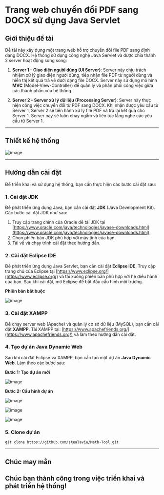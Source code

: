 # Trang web chuyển đổi PDF sang DOCX sử dụng Java Servlet

## Giới thiệu đề tài

Đề tài này xây dựng một trang web hỗ trợ chuyển đổi file PDF sang định dạng DOCX. Hệ thống sử dụng công nghệ Java Servlet và được chia thành 2 server hoạt động song song:

1. **Server 1 - Giao diện người dùng (UI Server)**: Server này chịu trách nhiệm xử lý giao diện người dùng, tiếp nhận file PDF từ người dùng và hiển thị kết quả trả về dưới dạng file DOCX. Server này sử dụng mô hình **MVC** (Model-View-Controller) để quản lý và phân phối công việc giữa các thành phần của hệ thống.

2. **Server 2 - Server xử lý dữ liệu (Processing Server)**: Server này thực hiện công việc chuyển đổi từ PDF sang DOCX. Khi nhận được yêu cầu từ Server 1, Server 2 sẽ tiến hành xử lý file PDF và trả lại kết quả cho Server 1. Server này sẽ luôn chạy ngầm và liên tục lắng nghe các yêu cầu từ Server 1.

---

## Thiết kế hệ thống

![image](https://github.com/user-attachments/assets/b8b4bcac-e739-4188-a5ba-17447d47232d)

---

## Hướng dẫn cài đặt

Để triển khai và sử dụng hệ thống, bạn cần thực hiện các bước cài đặt sau:

### 1. Cài đặt JDK

Để phát triển ứng dụng Java, bạn cần cài đặt **JDK** (Java Development Kit). Các bước cài đặt JDK như sau:

1. Truy cập trang chính của Oracle để tải JDK tại [https://www.oracle.com/java/technologies/javase-downloads.html](https://www.oracle.com/java/technologies/javase-downloads.html).
2. Chọn phiên bản JDK phù hợp với máy tính của bạn.
3. Tải về và chạy trình cài đặt theo hướng dẫn. 

### 2. Cài đặt Eclipse IDE

Để phát triển ứng dụng Java Servlet, bạn cần cài đặt **Eclipse IDE**. Truy cập trang chủ của Eclipse tại [https://www.eclipse.org/](https://www.eclipse.org/) và tải xuống phiên bản phù hợp với hệ điều hành của bạn. Sau khi cài đặt, mở Eclipse để bắt đầu cấu hình môi trường.

**Phiên bản bắt buộc**

![image](https://github.com/user-attachments/assets/f06f195b-9729-442b-9fdb-867ef4a279e8)

### 3. Cài đặt XAMPP

Để chạy server web (Apache) và quản lý cơ sở dữ liệu (MySQL), bạn cần cài đặt **XAMPP**. Tải XAMPP tại: [https://www.apachefriends.org/](https://www.apachefriends.org/) và làm theo hướng dẫn cài đặt.

### 4. Tạo dự án Java Dynamic Web

Sau khi cài đặt Eclipse và XAMPP, bạn cần tạo một dự án **Java Dynamic Web**. Làm theo các bước sau:

**Bước 1: Tạo dự án mới**

![image](https://github.com/user-attachments/assets/aeede3b7-76bc-4846-8d09-a37cf6291ef9)

**Bước 2: Cấu hình dự án**

![image](https://github.com/user-attachments/assets/9d769bd9-9d28-4c17-bcf9-d0cb77d7ab86)

![image](https://github.com/user-attachments/assets/76d1e247-b83e-408c-aec3-c889e0fc0f70)

![image](https://github.com/user-attachments/assets/00657433-3949-4a32-bfea-ebc236ba2923)

### 5. Clone dự án
```
git clone https://github.com/stealavie/Math-Tool.git
```

---

## Chúc may mắn

Chúc bạn thành công trong việc triển khai và phát triển hệ thống! 
---
